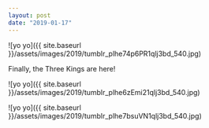 ```yaml
---
layout: post
date: "2019-01-17"
---
```


![yo yo]({{ site.baseurl }}/assets/images/2019/tumblr_plhe74p6PR1qlj3bd_540.jpg)

Finally, the Three Kings are here!

![yo yo]({{ site.baseurl }}/assets/images/2019/tumblr_plhe6zEmi21qlj3bd_540.jpg)

![yo yo]({{ site.baseurl }}/assets/images/2019/tumblr_plhe7bsuVN1qlj3bd_540.jpg)
